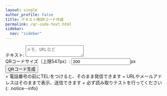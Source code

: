 ```yaml
---
layout: single
author_profile: false
title: テキスト用QRコード作成
permalink: /qr-code-text.html
sidebar:
  nav: "sidebar"
---
```

<div id="qr-code-text" class="form-mimic">
<div>
	<label for="note">テキスト:</label>
	<textarea type="textarea" id="note" value="" placeholder="メモ、URLなど"></textarea>
</div>
<div>
	<label for="qrsize">QRコードサイズ（上限547px）:</label>
	<input type="text" id="qrsize" value="200">px
</div>
<div>
	<input id="create_qr_text" type="button" value="QRコード生成" class="generate btn btn--primary">
</div>
<div id="qr_text">
</div>
</div>
+ 電話番号の前にTEL:をつけると、そのまま発信できます
+ URLやメールアドレスはそのままで表示、送信できます
+ 必ず読み取りテストを行ってください
{: .notice--info}